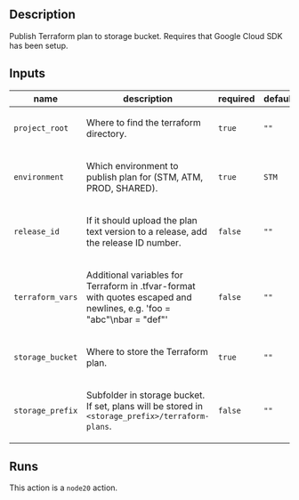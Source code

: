 ## Description

Publish Terraform plan to storage bucket. Requires that Google Cloud SDK has been setup.


## Inputs

| name | description | required | default |
| --- | --- | --- | --- |
| `project_root` | <p>Where to find the terraform directory.</p> | `true` | `""` |
| `environment` | <p>Which environment to publish plan for (STM, ATM, PROD, SHARED).</p> | `true` | `STM` |
| `release_id` | <p>If it should upload the plan text version to a release, add the release ID number.</p> | `false` | `""` |
| `terraform_vars` | <p>Additional variables for Terraform in .tfvar-format with quotes escaped and newlines, e.g. 'foo = \"abc\"\nbar = \"def\"'</p> | `false` | `""` |
| `storage_bucket` | <p>Where to store the Terraform plan.</p> | `true` | `""` |
| `storage_prefix` | <p>Subfolder in storage bucket. If set, plans will be stored in <code>&lt;storage_prefix&gt;/terraform-plans</code>.</p> | `false` | `""` |


## Runs

This action is a `node20` action.


